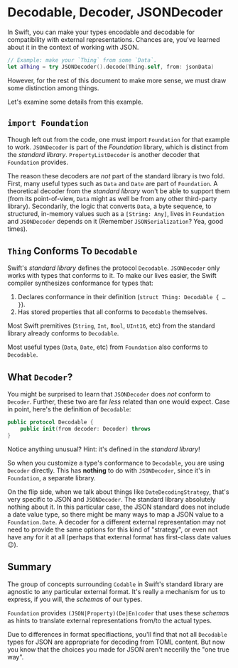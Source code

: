 # Decodable, Decoder, JSONDecoder

In Swift, you can make your types encodable and decodable for compatibility with external representations. Chances are, you've learned about it in the context of working with JSON.

```swift
// Example: make your `Thing` from some `Data`.
let aThing = try JSONDecoder().decode(Thing.self, from: jsonData)
```

However, for the rest of this document to make more sense, we must draw some distinction among things.

Let's examine some details from this example.

## `import Foundation`

Though left out from the code, one must import `Foundation` for that example to work. `JSONDecoder` is part of the _Foundation_ library, which is distinct from the _standard library_. `PropertyListDecoder` is another decoder that `Foundation` provides.

The reason these decoders are _not_ part of the standard library is two fold.  First, many useful types such as `Data` and `Date` are part of `Foundation`.  A theoretical decoder from the _standard library_ won't be able to support them (from its point-of-view, `Data` might as well be from any other third-party library). Secondarily, the logic that converts `Data`, a byte sequence, to structured, in-memory values such as a `[String: Any]`, lives in `Foundation` and `JSONDecoder` depends on it (Remember `JSONSerialization`? Yea, good times).

## `Thing` Conforms To `Decodable`

Swift's _standard library_ defines the protocol `Decodable`. `JSONDecoder` only works with types that conforms to it. To make our lives easier, the Swift compiler synthesizes conformance for types that:

1. Declares conformance in their definition (`struct Thing: Decodable { … }`).
2. Has stored properties that all conforms to `Decodable` themselves.

Most Swift premitives (`String`, `Int`, `Bool`, `UInt16`, etc) from the standard library already conforms to `Decodable`.

Most useful types (`Data`, `Date`, etc) from `Foundation` also conforms to `Decodable`.

## What `Decoder`?

You might be surprised to learn that `JSONDecoder` does _not_ conform to `Decoder`. Further, these two are far _less_ related than one would expect. Case in point, here's the definition of `Decodable`:

```swift
public protocol Decodable {
    public init(from decoder: Decoder) throws
}
```

Notice anything unusual? Hint: it's defined in the _standard library_!

So when you customize a type's conformance to `Decodable`, you are using `Decoder` directly. This has **nothing** to do with `JSONDecoder`, since it's in `Foundation`, a separate library.

On the flip side, when we talk about things like `DateDecodingStrategy`, that's very specific to JSON and `JSONDecoder`. The standard library absolutely nothing about it. In this particular case, the JSON standard does not include a date value type, so there might be many ways to map a JSON value to a `Foundation.Date`. A decoder for a different external representation may not need to provide the same options for this kind of "strategy", or even not have any for it at all (perhaps that external format has first-class date values 😉).

## Summary

The group of concepts surrounding `Codable` in Swift's standard library are agnostic to any particular external format. It's really a mechanism for us to express, if you will, the *schema*s of our types.

`Foundation` provides `(JSON|Property)(De|En)coder` that uses these *schema*s as hints to translate external representations from/to the actual types.

Due to differences in format specifiactions, you'll find that not all `Decodable` types for JSON are appropriate for decoding from TOML content. But now you know that the choices you made for JSON aren't necerilly the "one true way".
